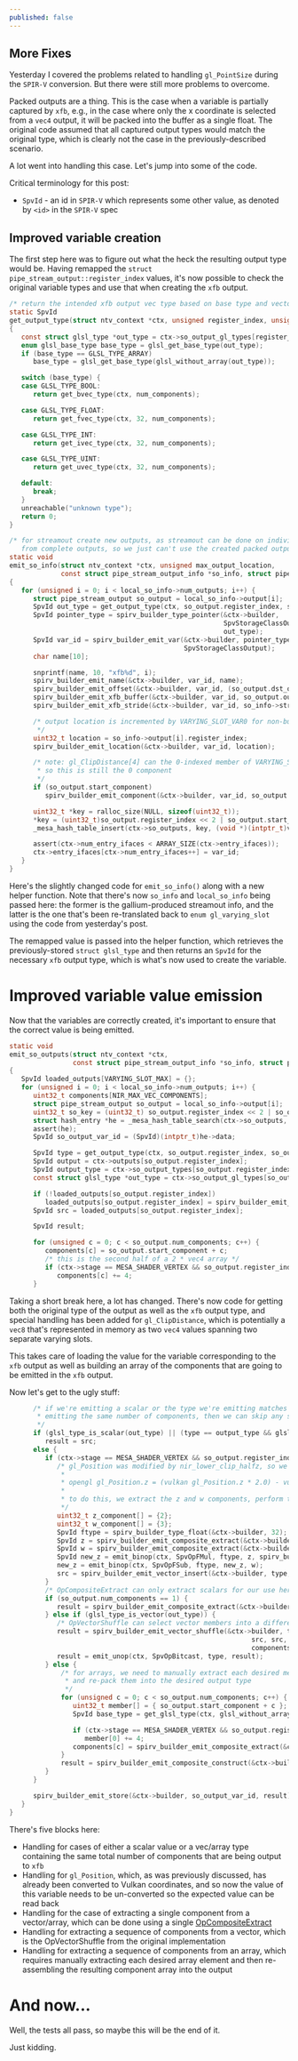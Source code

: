 ```yaml
---
published: false
---
```

## More Fixes
Yesterday I covered the problems related to handling `gl_PointSize` during the `SPIR-V` conversion. But there were still more problems to overcome.

Packed outputs are a thing. This is the case when a variable is partially captured by `xfb`, e.g., in the case where only the x coordinate is selected from a `vec4` output, it will be packed into the buffer as a single float. The original code assumed that all captured output types would match the original type, which is clearly not the case in the previously-described scenario.

A lot went into handling this case. Let's jump into some of the code.

Critical terminology for this post:
* `SpvId` - an id in `SPIR-V` which represents some other value, as denoted by `<id>` in the `SPIR-V` spec

## Improved variable creation
The first step here was to figure out what the heck the resulting output type would be. Having remapped the `struct pipe_stream_output::register_index` values, it's now possible to check the original variable types and use that when creating the `xfb` output.
```c
/* return the intended xfb output vec type based on base type and vector size */
static SpvId
get_output_type(struct ntv_context *ctx, unsigned register_index, unsigned num_components)
{
   const struct glsl_type *out_type = ctx->so_output_gl_types[register_index];
   enum glsl_base_type base_type = glsl_get_base_type(out_type);
   if (base_type == GLSL_TYPE_ARRAY)
      base_type = glsl_get_base_type(glsl_without_array(out_type));

   switch (base_type) {
   case GLSL_TYPE_BOOL:
      return get_bvec_type(ctx, num_components);

   case GLSL_TYPE_FLOAT:
      return get_fvec_type(ctx, 32, num_components);

   case GLSL_TYPE_INT:
      return get_ivec_type(ctx, 32, num_components);

   case GLSL_TYPE_UINT:
      return get_uvec_type(ctx, 32, num_components);

   default:
      break;
   }
   unreachable("unknown type");
   return 0;
}

/* for streamout create new outputs, as streamout can be done on individual components,
   from complete outputs, so we just can't use the created packed outputs */
static void
emit_so_info(struct ntv_context *ctx, unsigned max_output_location,
             const struct pipe_stream_output_info *so_info, struct pipe_stream_output_info *local_so_info)
{
   for (unsigned i = 0; i < local_so_info->num_outputs; i++) {
      struct pipe_stream_output so_output = local_so_info->output[i];
      SpvId out_type = get_output_type(ctx, so_output.register_index, so_output.num_components);
      SpvId pointer_type = spirv_builder_type_pointer(&ctx->builder,
                                                      SpvStorageClassOutput,
                                                      out_type);
      SpvId var_id = spirv_builder_emit_var(&ctx->builder, pointer_type,
                                            SpvStorageClassOutput);
      char name[10];

      snprintf(name, 10, "xfb%d", i);
      spirv_builder_emit_name(&ctx->builder, var_id, name);
      spirv_builder_emit_offset(&ctx->builder, var_id, (so_output.dst_offset * 4));
      spirv_builder_emit_xfb_buffer(&ctx->builder, var_id, so_output.output_buffer);
      spirv_builder_emit_xfb_stride(&ctx->builder, var_id, so_info->stride[so_output.output_buffer] * 4);

      /* output location is incremented by VARYING_SLOT_VAR0 for non-builtins in vtn
       */
      uint32_t location = so_info->output[i].register_index;
      spirv_builder_emit_location(&ctx->builder, var_id, location);

      /* note: gl_ClipDistance[4] can the 0-indexed member of VARYING_SLOT_CLIP_DIST1 here,
       * so this is still the 0 component
       */
      if (so_output.start_component)
         spirv_builder_emit_component(&ctx->builder, var_id, so_output.start_component);

      uint32_t *key = ralloc_size(NULL, sizeof(uint32_t));
      *key = (uint32_t)so_output.register_index << 2 | so_output.start_component;
      _mesa_hash_table_insert(ctx->so_outputs, key, (void *)(intptr_t)var_id);

      assert(ctx->num_entry_ifaces < ARRAY_SIZE(ctx->entry_ifaces));
      ctx->entry_ifaces[ctx->num_entry_ifaces++] = var_id;
   }
}
```
Here's the slightly changed code for `emit_so_info()` along with a new helper function. Note that there's now `so_info` and `local_so_info` being passed here: the former is the gallium-produced streamout info, and the latter is the one that's been re-translated back to `enum gl_varying_slot` using the code from yesterday's post.

The remapped value is passed into the helper function, which retrieves the previously-stored `struct glsl_type` and then returns an `SpvId` for the necessary `xfb` output type, which is what's now used to create the variable.

# Improved variable value emission
Now that the variables are correctly created, it's important to ensure that the correct value is being emitted.
```c
static void
emit_so_outputs(struct ntv_context *ctx,
                const struct pipe_stream_output_info *so_info, struct pipe_stream_output_info *local_so_info)
{
   SpvId loaded_outputs[VARYING_SLOT_MAX] = {};
   for (unsigned i = 0; i < local_so_info->num_outputs; i++) {
      uint32_t components[NIR_MAX_VEC_COMPONENTS];
      struct pipe_stream_output so_output = local_so_info->output[i];
      uint32_t so_key = (uint32_t) so_output.register_index << 2 | so_output.start_component;
      struct hash_entry *he = _mesa_hash_table_search(ctx->so_outputs, &so_key);
      assert(he);
      SpvId so_output_var_id = (SpvId)(intptr_t)he->data;

      SpvId type = get_output_type(ctx, so_output.register_index, so_output.num_components);
      SpvId output = ctx->outputs[so_output.register_index];
      SpvId output_type = ctx->so_output_types[so_output.register_index];
      const struct glsl_type *out_type = ctx->so_output_gl_types[so_output.register_index];

      if (!loaded_outputs[so_output.register_index])
         loaded_outputs[so_output.register_index] = spirv_builder_emit_load(&ctx->builder, output_type, output);
      SpvId src = loaded_outputs[so_output.register_index];

      SpvId result;

      for (unsigned c = 0; c < so_output.num_components; c++) {
         components[c] = so_output.start_component + c;
         /* this is the second half of a 2 * vec4 array */
         if (ctx->stage == MESA_SHADER_VERTEX && so_output.register_index == VARYING_SLOT_CLIP_DIST1)
            components[c] += 4;
      }
```
Taking a short break here, a lot has changed. There's now code for getting both the original type of the output as well as the `xfb` output type, and special handling has been added for `gl_ClipDistance`, which is potentially a `vec8` that's represented in memory as two `vec4` values spanning two separate varying slots.

This takes care of loading the value for the variable corresponding to the `xfb` output as well as building an array of the components that are going to be emitted in the `xfb` output.

Now let's get to the ugly stuff:
```c
      /* if we're emitting a scalar or the type we're emitting matches the output's original type and we're
       * emitting the same number of components, then we can skip any sort of conversion here
       */
      if (glsl_type_is_scalar(out_type) || (type == output_type && glsl_get_length(out_type) == so_output.num_components))
         result = src;
      else {
         if (ctx->stage == MESA_SHADER_VERTEX && so_output.register_index == VARYING_SLOT_POS) {
            /* gl_Position was modified by nir_lower_clip_halfz, so we need to reverse that for streamout here:
             * 
             * opengl gl_Position.z = (vulkan gl_Position.z * 2.0) - vulkan gl_Position.w
             *
             * to do this, we extract the z and w components, perform the multiply and subtract ops, then reinsert
             */
            uint32_t z_component[] = {2};
            uint32_t w_component[] = {3};
            SpvId ftype = spirv_builder_type_float(&ctx->builder, 32);
            SpvId z = spirv_builder_emit_composite_extract(&ctx->builder, ftype, src, z_component, 1);
            SpvId w = spirv_builder_emit_composite_extract(&ctx->builder, ftype, src, w_component, 1);
            SpvId new_z = emit_binop(ctx, SpvOpFMul, ftype, z, spirv_builder_const_float(&ctx->builder, 32, 2.0));
            new_z = emit_binop(ctx, SpvOpFSub, ftype, new_z, w);
            src = spirv_builder_emit_vector_insert(&ctx->builder, type, src, new_z, 2);
         }
         /* OpCompositeExtract can only extract scalars for our use here */
         if (so_output.num_components == 1) {
            result = spirv_builder_emit_composite_extract(&ctx->builder, type, src, components, so_output.num_components);
         } else if (glsl_type_is_vector(out_type)) {
            /* OpVectorShuffle can select vector members into a differently-sized vector */
            result = spirv_builder_emit_vector_shuffle(&ctx->builder, type,
                                                             src, src,
                                                             components, so_output.num_components);
            result = emit_unop(ctx, SpvOpBitcast, type, result);
         } else {
             /* for arrays, we need to manually extract each desired member
              * and re-pack them into the desired output type
              */
             for (unsigned c = 0; c < so_output.num_components; c++) {
                uint32_t member[] = { so_output.start_component + c };
                SpvId base_type = get_glsl_type(ctx, glsl_without_array(out_type));

                if (ctx->stage == MESA_SHADER_VERTEX && so_output.register_index == VARYING_SLOT_CLIP_DIST1)
                   member[0] += 4;
                components[c] = spirv_builder_emit_composite_extract(&ctx->builder, base_type, src, member, 1);
             }
             result = spirv_builder_emit_composite_construct(&ctx->builder, type, components, so_output.num_components);
         }
      }

      spirv_builder_emit_store(&ctx->builder, so_output_var_id, result);
   }
}
```
There's five blocks here:
* Handling for cases of either a scalar value or a vec/array type containing the same total number of components that are being output to `xfb`
* Handling for `gl_Position`, which, as was previously discussed, has already been converted to Vulkan coordinates, and so now the value of this variable needs to be un-converted so the expected value can be read back
* Handling for the case of extracting a single component from a vector/array, which can be done using a single [OpCompositeExtract](https://www.khronos.org/registry/spir-v/specs/unified1/SPIRV.html#OpCompositeExtract)
* Handling for extracting a sequence of components from a vector, which is the OpVectorShuffle from the original implementation
* Handling for extracting a sequence of components from an array, which requires manually extracting each desired array element and then re-assembling the resulting component array into the output

# And now...
Well, the tests all pass, so maybe this will be the end of it.

Just kidding.